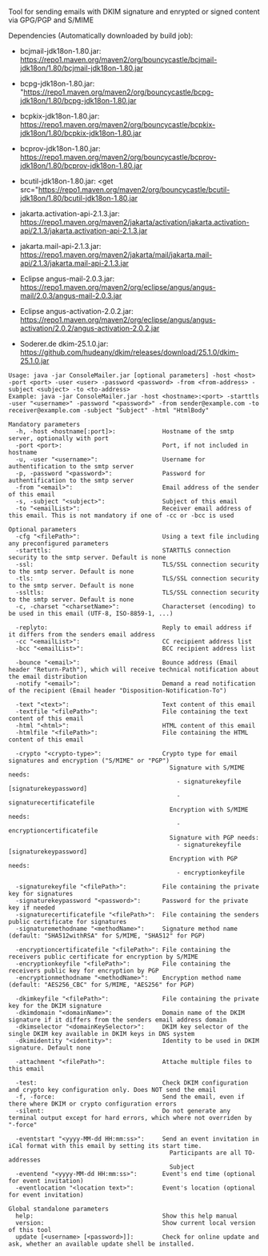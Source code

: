 Tool for sending emails with DKIM signature and enrypted or signed content via GPG/PGP and S/MIME

Dependencies (Automatically downloaded by build job):
 - bcjmail-jdk18on-1.80.jar: https://repo1.maven.org/maven2/org/bouncycastle/bcjmail-jdk18on/1.80/bcjmail-jdk18on-1.80.jar
 - bcpg-jdk18on-1.80.jar: "https://repo1.maven.org/maven2/org/bouncycastle/bcpg-jdk18on/1.80/bcpg-jdk18on-1.80.jar
 - bcpkix-jdk18on-1.80.jar: https://repo1.maven.org/maven2/org/bouncycastle/bcpkix-jdk18on/1.80/bcpkix-jdk18on-1.80.jar
 - bcprov-jdk18on-1.80.jar: https://repo1.maven.org/maven2/org/bouncycastle/bcprov-jdk18on/1.80/bcprov-jdk18on-1.80.jar
 - bcutil-jdk18on-1.80.jar: <get src="https://repo1.maven.org/maven2/org/bouncycastle/bcutil-jdk18on/1.80/bcutil-jdk18on-1.80.jar

 - jakarta.activation-api-2.1.3.jar: https://repo1.maven.org/maven2/jakarta/activation/jakarta.activation-api/2.1.3/jakarta.activation-api-2.1.3.jar
 - jakarta.mail-api-2.1.3.jar: https://repo1.maven.org/maven2/jakarta/mail/jakarta.mail-api/2.1.3/jakarta.mail-api-2.1.3.jar
 - Eclipse angus-mail-2.0.3.jar: https://repo1.maven.org/maven2/org/eclipse/angus/angus-mail/2.0.3/angus-mail-2.0.3.jar
 - Eclipse angus-activation-2.0.2.jar: https://repo1.maven.org/maven2/org/eclipse/angus/angus-activation/2.0.2/angus-activation-2.0.2.jar

 - Soderer.de dkim-25.1.0.jar: https://github.com/hudeany/dkim/releases/download/25.1.0/dkim-25.1.0.jar

```
Usage: java -jar ConsoleMailer.jar [optional parameters] -host <host> -port <port> -user <user> -password <password> -from <from-address> -subject <subject> -to <to-address>
Example: java -jar ConsoleMailer.jar -host <hostname>:<port> -starttls -user "<username>" -password "<password>" -from sender@example.com -to receiver@example.com -subject "Subject" -html "HtmlBody"

Mandatory parameters
  -h, -host <hostname[:port]>:             Hostname of the smtp server, optionally with port
  -port <port>:                            Port, if not included in hostname
  -u, -user "<username>":                  Username for authentification to the smtp server
  -p, -password "<password>":              Password for authentification to the smtp server
  -from "<email>":                         Email address of the sender of this email
  -s, -subject "<subject>":                Subject of this email
  -to "<emailList>":                       Receiver email address of this email. This is not mandatory if one of -cc or -bcc is used

Optional parameters
  -cfg "<filePath>":                       Using a text file including any preconfigured parameters            
  -starttls:                               STARTTLS connection security to the smtp server. Default is none
  -ssl:                                    TLS/SSL connection security to the smtp server. Default is none
  -tls:                                    TLS/SSL connection security to the smtp server. Default is none
  -ssltls:                                 TLS/SSL connection security to the smtp server. Default is none
  -c, -charset "<charsetName>":            Characterset (encoding) to be used in this email (UTF-8, ISO-8859-1, ...)
  
  -replyto:                                Reply to email address if it differs from the senders email address
  -cc "<emailList>":                       CC recipient address list
  -bcc "<emailList>":                      BCC recipient address list
  
  -bounce "<email>":                       Bounce address (Email header "Return-Path"), which will receive technical notification about the email distribution
  -notify "<email>":                       Demand a read notification of the recipient (Email header "Disposition-Notification-To")
  
  -text "<text>":                          Text content of this email
  -textfile "<filePath>":                  File containing the text content of this email
  -html "<html>":                          HTML content of this email
  -htmlfile "<filePath>":                  File containing the HTML content of this email
  
  -crypto "<crypto-type>":                 Crypto type for email signatures and encryption ("S/MIME" or "PGP")
                                             Signature with S/MIME needs:
                                               - signaturekeyfile [signaturekeypassword]
                                               - signaturecertificatefile
                                             Encryption with S/MIME needs:
                                               - encryptioncertificatefile
                                             Signature with PGP needs:
                                               - signaturekeyfile [signaturekeypassword]
                                             Encryption with PGP needs:
                                               - encryptionkeyfile

  -signaturekeyfile "<filePath>":          File containing the private key for signatures
  -signaturekeypassword "<password>":      Password for the private key if needed
  -signaturecertificatefile "<filePath>":  File containing the senders public certificate for signatures
  -signaturemethodname "<methodName>":     Signature method name (default: "SHA512withRSA" for S/MIME, "SHA512" for PGP)

  -encryptioncertificatefile "<filePath>": File containing the receivers public certificate for encryption by S/MIME
  -encryptionkeyfile "<filePath>":         File containing the receivers public key for encryption by PGP
  -encryptionmethodname "<methodName>":    Encryption method name (default: "AES256_CBC" for S/MIME, "AES256" for PGP)

  -dkimkeyfile "<filePath>":               File containing the private key for the DKIM signature
  -dkimdomain "<domainName>":              Domain name of the DKIM signature if it differs from the senders email address domain
  -dkimselector "<domainKeySelector>":     DKIM key selector of the single DKIM key available in DKIM keys in DNS system
  -dkimidentity "<identity>":              Identity to be used in DKIM signature. Default none

  -attachment "<filePath>":                Attache multiple files to this email
 
  -test:                                   Check DKIM configuration and crypto key configuration only. Does NOT send the email
  -f, -force:                              Send the email, even if there where DKIM or crypto configuration errors
  -silent:                                 Do not generate any terminal output except for hard errors, which where not overriden by "-force"
  
  -eventstart "<yyyy-MM-dd HH:mm:ss>":     Send an event invitation in iCal format with this email by setting its start time.
                                             Participants are all TO-addresses
                                             Subject
  -eventend "<yyyy-MM-dd HH:mm:ss>":       Event's end time (optional for event invitation)
  -eventlocation "<location text>":        Event's location (optional for event invitation)

Global standalone parameters
  help:                                    Show this help manual
  version:                                 Show current local version of this tool
  update [<username> [<password>]]:        Check for online update and ask, whether an available update shell be installed.